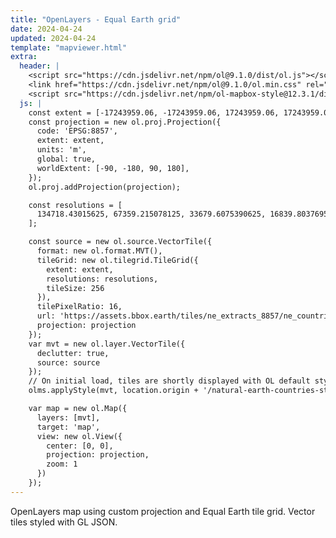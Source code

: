 ```yaml
---
title: "OpenLayers - Equal Earth grid"
date: 2024-04-24
updated: 2024-04-24
template: "mapviewer.html"
extra:
  header: |
    <script src="https://cdn.jsdelivr.net/npm/ol@9.1.0/dist/ol.js"></script>
    <link href="https://cdn.jsdelivr.net/npm/ol@9.1.0/ol.min.css" rel="stylesheet">
    <script src="https://cdn.jsdelivr.net/npm/ol-mapbox-style@12.3.1/dist/olms.js"></script>
  js: |
    const extent = [-17243959.06, -17243959.06, 17243959.06, 17243959.06];
    const projection = new ol.proj.Projection({
      code: 'EPSG:8857',
      extent: extent,
      units: 'm',
      global: true,
      worldExtent: [-90, -180, 90, 180],
    });
    ol.proj.addProjection(projection);

    const resolutions = [
      134718.43015625, 67359.215078125, 33679.6075390625, 16839.80376953125, 8419.901884765624, 4209.950942382812, 2104.975471191406, 1052.487735595703, 526.2438677978515, 263.12193389892576, 131.56096694946288, 65.78048347473144, 32.89024173736572, 16.44512086868286, 8.22256043434143, 4.111280217170715, 2.0556401085853575, 1.0278200542926788, 0.5139100271463394, 0.2569550135731697, 0.12847750678658484, 0.06423875339329242, 0.03211937669664621, 0.016059688348323106, 0.008029844174161553
    ];

    const source = new ol.source.VectorTile({
      format: new ol.format.MVT(),
      tileGrid: new ol.tilegrid.TileGrid({
        extent: extent,
        resolutions: resolutions,
        tileSize: 256
      }),
      tilePixelRatio: 16,
      url: 'https://assets.bbox.earth/tiles/ne_extracts_8857/ne_countries/{z}/{x}/{y}.pbf',
      projection: projection
    });
    var mvt = new ol.layer.VectorTile({
      declutter: true,
      source: source
    });
    // On initial load, tiles are shortly displayed with OL default style
    olms.applyStyle(mvt, location.origin + '/natural-earth-countries-style.json');

    var map = new ol.Map({
      layers: [mvt],
      target: 'map',
      view: new ol.View({
        center: [0, 0],
        projection: projection,
        zoom: 1
      })
    });
---
```


OpenLayers map using custom projection and Equal Earth tile grid. Vector tiles styled with GL JSON.
